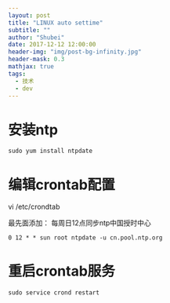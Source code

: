 ```yaml
---
layout: post
title: "LINUX auto settime"
subtitle: ""
author: "Shubei"
date: 2017-12-12 12:00:00
header-img: "img/post-bg-infinity.jpg"
header-mask: 0.3
mathjax: true
tags:  
  - 技术  
  - dev
---
```

# 安装ntp
```
sudo yum install ntpdate
```
# 编辑crontab配置
vi /etc/crondtab

最先面添加：
每周日12点同步ntp中国授时中心

```
0 12 * * sun root ntpdate -u cn.pool.ntp.org
```
# 重启crontab服务
```
sudo service crond restart
```